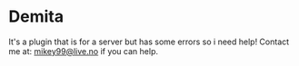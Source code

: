 Demita
======

It's a plugin that is for a server but has some errors so i need help! Contact me at: mikey99@live.no if you can help. 

